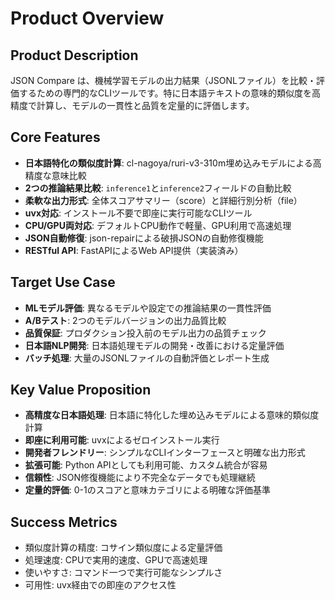 # Product Overview

## Product Description
JSON Compare は、機械学習モデルの出力結果（JSONLファイル）を比較・評価するための専門的なCLIツールです。特に日本語テキストの意味的類似度を高精度で計算し、モデルの一貫性と品質を定量的に評価します。

## Core Features
- **日本語特化の類似度計算**: cl-nagoya/ruri-v3-310m埋め込みモデルによる高精度な意味比較
- **2つの推論結果比較**: `inference1`と`inference2`フィールドの自動比較
- **柔軟な出力形式**: 全体スコアサマリー（score）と詳細行別分析（file）
- **uvx対応**: インストール不要で即座に実行可能なCLIツール
- **CPU/GPU両対応**: デフォルトCPU動作で軽量、GPU利用で高速処理
- **JSON自動修復**: json-repairによる破損JSONの自動修復機能
- **RESTful API**: FastAPIによるWeb API提供（実装済み）

## Target Use Case
- **MLモデル評価**: 異なるモデルや設定での推論結果の一貫性評価
- **A/Bテスト**: 2つのモデルバージョンの出力品質比較
- **品質保証**: プロダクション投入前のモデル出力の品質チェック
- **日本語NLP開発**: 日本語処理モデルの開発・改善における定量評価
- **バッチ処理**: 大量のJSONLファイルの自動評価とレポート生成

## Key Value Proposition
- **高精度な日本語処理**: 日本語に特化した埋め込みモデルによる意味的類似度計算
- **即座に利用可能**: uvxによるゼロインストール実行
- **開発者フレンドリー**: シンプルなCLIインターフェースと明確な出力形式
- **拡張可能**: Python APIとしても利用可能、カスタム統合が容易
- **信頼性**: JSON修復機能により不完全なデータでも処理継続
- **定量的評価**: 0-1のスコアと意味カテゴリによる明確な評価基準

## Success Metrics
- 類似度計算の精度: コサイン類似度による定量評価
- 処理速度: CPUで実用的速度、GPUで高速処理
- 使いやすさ: コマンド一つで実行可能なシンプルさ
- 可用性: uvx経由での即座のアクセス性